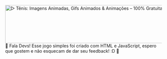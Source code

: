 <img src="https://www.imagensanimadas.com/data/media/172/tenis-imagem-animada-0041.gif" jsaction="load:XAeZkd;" jsname="HiaYvf" class="n3VNCb KAlRDb" alt="▷ Tênis: Imagens Animadas, Gifs Animados &amp; Animações – 100% Gratuitas!" data-noaft="1" style="width: 1000px; height: 124px; margin: 0px;">
🎾 Fala Devs! 
Esse jogo simples foi criado com HTML e JavaScript, espero que gostem e não esquecam de dar seu feedback! :D 🎾
